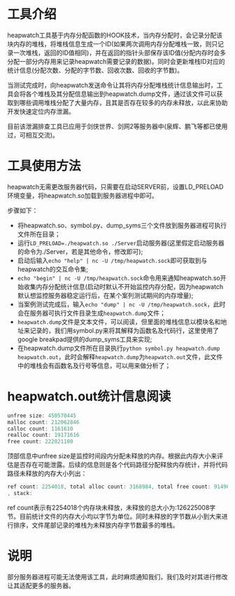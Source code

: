 # 工具介绍
heapwatch工具基于内存分配函数的HOOK技术，当内存分配时，会记录分配该块内存的堆栈，将堆栈信息生成一个ID(如果两次调用内存分配堆栈一致，则只记录一次堆栈，返回的ID值相同)，并在返回的指针头部保存该ID值(分配内存时会多分配一部分内存用来记录heapwatch需要记录的数据)。同时会更新堆栈ID对应的统计信息(分配次数、分配的字节数、回收次数、回收的字节数)。

当测试完成时，向heapwatch发送命令让其将内存分配堆栈统计信息输出时，工具会将各个堆栈及其分配信息输出到heapwatch.dump文件，通过该文件可以获取到哪些调用堆栈分配了大量内存，且其是否存在较多的内存未释放，以此来协助开发快速定位内存泄漏。

目前该泄漏排查工具已应用于剑侠世界、剑网2等服务器中(泉辉、鹏飞等都已使用过，可相互交流)。


# 工具使用方法
heapwatch无需更改服务器代码，只需要在启动SERVER前，设置LD_PRELOAD环境变量，将heapwatch.so加载到服务器进程中即可。

步骤如下：
* 将heapwatch.so、symbol.py、dump_syms三个文件放到服务器进程可执行文件所在目录；
* 运行`LD_PRELOAD=./heapwatch.so ./Server`启动服务器(这里假定启动服务器的命令为./Server，若是其他命令，修改即可);
* 启动后输入`echo "help" | nc -U /tmp/heapwatch.sock`即可获取到与heapwatch的交互命令集;
* `echo "begin" | nc -U /tmp/heapwatch.sock`命令用来通知heapwatch.so开始收集内存分配统计信息(启动时默认不开始监控内存分配，因为heapwatch默认想监控服务器稳定运行后，在某个案列测试期间的内存增量);
* 当案例测试完成后，输入`echo "dump" | nc -U /tmp/heapwatch.sock`，此时会在服务器可执行文件目录生成`heapwatch.dump`文件；
* `heapwatch.dump`文件是文本文件，可以阅读，但里面的堆栈信息以模块名和地址来记录的，我们用symbol.py来将其解释为函数名及代码行，这里使用了google breakpad提供的dump_syms工具来实现;
* 在heapwatch.dump文件所在目录执行`python symbol.py heapwatch.dump heapwatch.out`，此时会解释`heapwatch.dump`为`heapwatch.out`文件，此文件中的堆栈会有函数名及行号等信息，可以用来做分析了；

# heapwatch.out统计信息阅读

```cpp
unfree size: 450570445
malloc count: 212062846
calloc count: 1161610
realloc count: 19171616
free count: 222021100
```
顶部信息中unfree size是监控时间段内分配未释放的内存。根据此内存大小来评估是否存在可能泄露。后续的信息则是各个代码路径分配释放内存统计，并将代码路径未释放的内存大小列出：
```cpp
ref count: 2254018, total alloc count: 3168984, total free count: 914966, unfree size 126225008,
, stack: 

```

ref count表示有2254018个内存块未释放，未释放的总大小为:126225008字节。目前统计文件的内存大小均以字节为单位。同时未释放的字节数从小到大来进行排序，文件尾部记录的堆栈为未释放内存字节数最多的堆栈。


# 说明
部分服务器进程可能无法使用该工具，此时麻烦通知我们，我们及时对其进行修改让其适配更多的服务器。